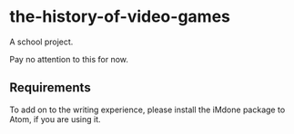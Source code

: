 # the-history-of-video-games
A school project.

Pay no attention to this for now.

## Requirements
To add on to the writing experience, please install the iMdone package to Atom,
if you are using it.
